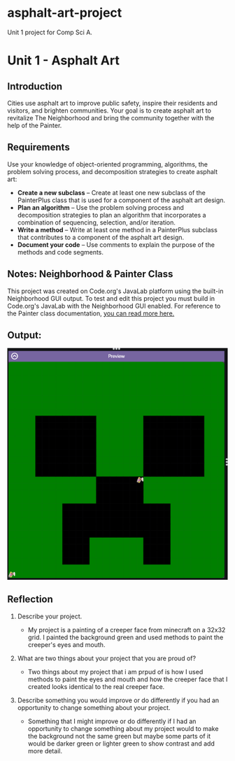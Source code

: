 # asphalt-art-project
Unit 1 project for Comp Sci A.
# Unit 1 - Asphalt Art

## Introduction

Cities use asphalt art to improve public safety, inspire their residents and visitors, and brighten communities. Your goal is to create asphalt art to revitalize The Neighborhood and bring the community together with the help of the Painter.

## Requirements

Use your knowledge of object-oriented programming, algorithms, the problem solving process, and decomposition strategies to create asphalt art:
- **Create a new subclass** – Create at least one new subclass of the PainterPlus class that is used for a component of the asphalt art design.
- **Plan an algorithm** – Use the problem solving process and decomposition strategies to plan an algorithm that incorporates a combination of sequencing, selection, and/or iteration.
- **Write a method** – Write at least one method in a PainterPlus subclass that contributes to a component of the asphalt art design.
- **Document your code** – Use comments to explain the purpose of the methods and code segments.

## Notes: Neighborhood & Painter Class

This project was created on Code.org's JavaLab platform using the built-in Neighborhood GUI output. To test and edit this project you must build in Code.org's JavaLab with the Neighborhood GUI enabled. For reference to the Painter class documentation, [you can read more here.](https://studio.code.org/docs/ide/javalab/classes/Painter)

## Output:

![The output of my Asphalt Art Project!](image.png)

## Reflection

1. Describe your project.

   - My project is a painting of a creeper face from minecraft on a 32x32 grid. I painted the background green and used methods to paint the creeper's eyes and mouth. 

2. What are two things about your project that you are proud of?

   - Two things about my project that i am prpud of is how I used methods to paint the eyes and mouth and how the creeper face that I created looks identical to the real creeper face.

3. Describe something you would improve or do differently if you had an opportunity to change something about your project.

   - Something that I might improve or do differently if I had an opportunity to change something about my project would to make the background not the same green but maybe some parts of it would be darker green or lighter green to show contrast and add more detail. 